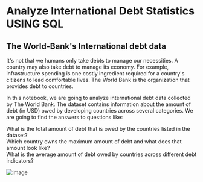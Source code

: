 #  Analyze International Debt Statistics USING SQL

## The World-Bank's International debt data

 
It's not that we humans only take debts to manage our necessities. A country may also take debt to manage its economy. For example, infrastructure spending is one costly ingredient required for a country's citizens to lead comfortable lives. The World Bank is the organization that provides debt to countries.


In this notebook, we are going to analyze international debt data collected by The World Bank. The dataset contains information about the amount of debt (in USD) owed by developing countries across several categories. We are going to find the answers to questions like:


What is the total amount of debt that is owed by the countries listed in the dataset?<br>
Which country owns the maximum amount of debt and what does that amount look like?<br>
What is the average amount of debt owed by countries across different debt indicators?<br>

![image](https://user-images.githubusercontent.com/57810189/230193422-2566262d-964e-4cf6-8455-c369e979474b.png)
